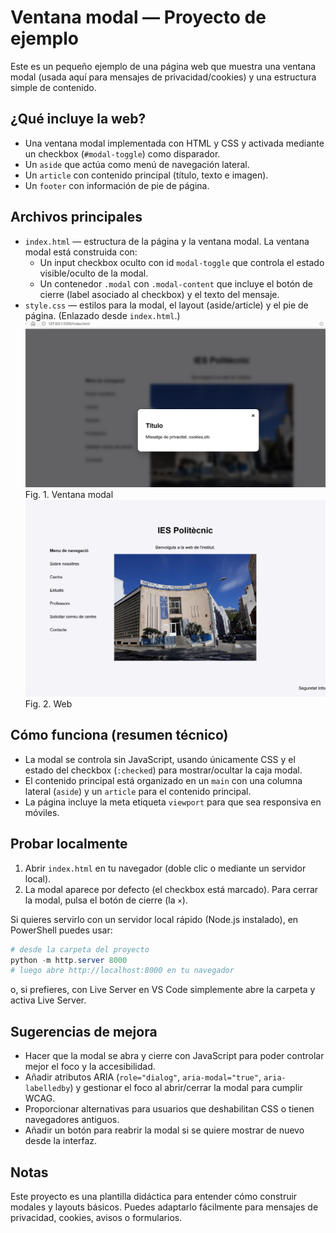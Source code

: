 # Ventana modal — Proyecto de ejemplo

Este es un pequeño ejemplo de una página web que muestra una ventana modal (usada aquí para mensajes de privacidad/cookies) y una estructura simple de contenido.

## ¿Qué incluye la web?
- Una ventana modal implementada con HTML y CSS y activada mediante un checkbox (`#modal-toggle`) como disparador.
- Un `aside` que actúa como menú de navegación lateral.
- Un `article` con contenido principal (título, texto e imagen).
- Un `footer` con información de pie de página.

## Archivos principales
- `index.html` — estructura de la página y la ventana modal. La ventana modal está construida con:
  - Un input checkbox oculto con id `modal-toggle` que controla el estado visible/oculto de la modal.
  - Un contenedor `.modal` con `.modal-content` que incluye el botón de cierre (label asociado al checkbox) y el texto del mensaje.
- `style.css` — estilos para la modal, el layout (aside/article) y el pie de página. (Enlazado desde `index.html`.)
![ventana modal](./img/ventana_modal.png)
Fig. 1. Ventana modal
![web](./img/web.png)
Fig. 2. Web

## Cómo funciona (resumen técnico)
- La modal se controla sin JavaScript, usando únicamente CSS y el estado del checkbox (`:checked`) para mostrar/ocultar la caja modal.
- El contenido principal está organizado en un `main` con una columna lateral (`aside`) y un `article` para el contenido principal.
- La página incluye la meta etiqueta `viewport` para que sea responsiva en móviles.

## Probar localmente
1. Abrir `index.html` en tu navegador (doble clic o mediante un servidor local).
2. La modal aparece por defecto (el checkbox está marcado). Para cerrar la modal, pulsa el botón de cierre (la `×`).

Si quieres servirlo con un servidor local rápido (Node.js instalado), en PowerShell puedes usar:

```powershell
# desde la carpeta del proyecto
python -m http.server 8000
# luego abre http://localhost:8000 en tu navegador
```

o, si prefieres, con Live Server en VS Code simplemente abre la carpeta y activa Live Server.

## Sugerencias de mejora
- Hacer que la modal se abra y cierre con JavaScript para poder controlar mejor el foco y la accesibilidad.
- Añadir atributos ARIA (`role="dialog"`, `aria-modal="true"`, `aria-labelledby`) y gestionar el foco al abrir/cerrar la modal para cumplir WCAG.
- Proporcionar alternativas para usuarios que deshabilitan CSS o tienen navegadores antiguos.
- Añadir un botón para reabrir la modal si se quiere mostrar de nuevo desde la interfaz.

## Notas
Este proyecto es una plantilla didáctica para entender cómo construir modales y layouts básicos. Puedes adaptarlo fácilmente para mensajes de privacidad, cookies, avisos o formularios.

